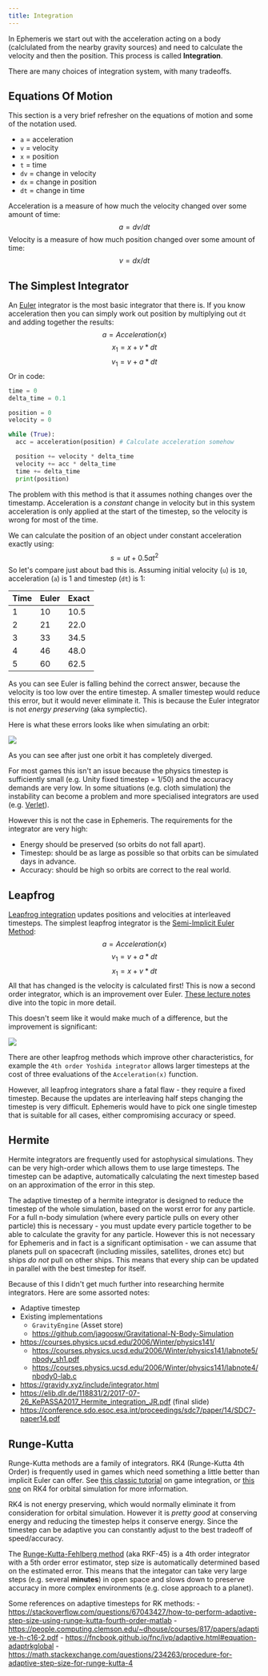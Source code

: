 ```yaml
---
title: Integration
---
```


In Ephemeris we start out with the acceleration acting on a body (calclulated from the nearby gravity sources) and need to calculate the velocity and then the position. This process is called **Integration**.

There are many choices of integration system, with many tradeoffs.

## Equations Of Motion

This section is a very brief refresher on the equations of motion and some of the notation used.

 - `a` = acceleration
 - `v` = velocity
 - `x` = position
 - `t` = time
 - `dv` = change in velocity
 - `dx` = change in position
 - `dt` = change in time

Acceleration is a measure of how much the velocity changed over some amount of time:
$$a = dv / dt$$
Velocity is a measure of how much position changed over some amount of time:
$$v=dx/dt$$
## The Simplest Integrator

An [Euler](https://en.wikipedia.org/wiki/Euler_method) integrator is the most basic integrator that there is. If you know acceleration then you can simply work out position by multiplying out `dt` and adding together the results:
$$a=Acceleration(x)$$
$$x_1=x+v*dt$$
$$v_1 = v + a * dt$$
Or in code:

```python
time = 0
delta_time = 0.1

position = 0
velocity = 0

while (True):
  acc = acceleration(position) # Calculate acceleration somehow

  position += velocity * delta_time
  velocity += acc * delta_time
  time += delta_time
  print(position)
```

The problem with this method is that it assumes nothing changes over the timestamp. Acceleration is a _constant_ change in velocity but in this system acceleration is only applied at the start of the timestep, so the velocity is wrong for most of the time.

We can calculate the position of an object under constant acceleration exactly using:
$$s=ut+0.5at^2$$
So let's compare just about bad this is. Assuming initial velocity (`u`) is `10`, acceleration (`a`) is 1 and timestep (`dt`) is 1:

| Time | Euler | Exact |
|------|-------|-------|
| 1 | 10 | 10.5 |
| 2 | 21 | 22.0 |
| 3 | 33 | 34.5 |
| 4 | 46 | 48.0 |
| 5 | 60 | 62.5 |

As you can see Euler is falling behind the correct answer, because the velocity is too low over the entire timestep. A smaller timestep would reduce this error, but it would never eliminate it. This is because the Euler integrator is not _energy preserving_ (aka symplectic).

Here is what these errors looks like when simulating an orbit:

![](Images/EulerIntegrator.jpg)

As you can see after just one orbit it has completely diverged.

For most games this isn't an issue because the physics timestep is sufficiently small (e.g. Unity fixed timestep = 1/50) and the accuracy demands are very low. In some situations (e.g. cloth simulation) the instability can become a problem and more specialised integrators are used (e.g. [Verlet](https://en.wikipedia.org/wiki/Verlet_integration)).

However this is not the case in Ephemeris. The requirements for the integrator are very high:
 - Energy should be preserved (so orbits do not fall apart).
 - Timestep: should be as large as possible so that orbits can be simulated days in advance.
 - Accuracy: should be high so orbits are correct to the real world.

## Leapfrog
[Leapfrog integration](https://en.wikipedia.org/wiki/Leapfrog_integration) updates positions and velocities at interleaved timesteps. The simplest leapfrog integrator is the [Semi-Implicit Euler Method](https://en.wikipedia.org/wiki/Semi-implicit_Euler_method):
$$a=Acceleration(x)$$
$$v_1=v+a*dt$$
$$x_1=x+v*dt$$
All that has changed is the velocity is calculated first! This is now a second order integrator, which is an improvement over Euler. [These lecture notes](https://young.physics.ucsc.edu/115/leapfrog.pdf) dive into the topic in more detail.

This doesn't seem like it would make much of a difference, but the improvement is significant:

![](Images/SemiImplicitEulerIntegrator.jpg)

There are other leapfrog methods which improve other characteristics, for example the `4th order Yoshida integrator` allows larger timesteps at the cost of three evaluations of the `Acceleration(x)` function.

However, all leapfrog integrators share a fatal flaw - they require a fixed timestep. Because the updates are interleaving half steps changing the timestep is very difficult. Ephemeris would have to pick one single timestep that is suitable for all cases, either compromising accuracy or speed.

## Hermite
Hermite integrators are frequently used for astophysical simulations. They can be very high-order which allows them to use large timesteps. The timestep can be adaptive, automatically calculating the next timestep based on an approximation of the error in this step.

The adaptive timestep of a hermite integrator is designed to reduce the timestep of the whole simulation, based on the worst error for any particle. For a full n-body simulation (where every particle pulls on every other particle) this is necessary - you must update every particle together to be able to calculate the gravity for any particle. However this is not necessary for Ephemeris and in fact is a significant optimisation - we can assume that planets pull on spacecraft (including missiles, satellites, drones etc) but ships _do not_ pull on other ships. This means that every ship can be updated in parallel with the best timestep for itself.

Because of this I didn't get much further into researching hermite integrators. Here are some assorted notes:
 - Adaptive timestep
 - Existing implementations
	 - `GravityEngine` (Asset store)
	 - https://github.com/jagoosw/Gravitational-N-Body-Simulation
 - https://courses.physics.ucsd.edu/2006/Winter/physics141/
	 - https://courses.physics.ucsd.edu/2006/Winter/physics141/labnote5/nbody_sh1.pdf
	 - https://courses.physics.ucsd.edu/2006/Winter/physics141/labnote4/nbody0-lab.c
 - https://gravidy.xyz/include/integrator.html
 - https://elib.dlr.de/118831/2/2017-07-26_KePASSA2017_Hermite_integration_JR.pdf (final slide)
 - https://conference.sdo.esoc.esa.int/proceedings/sdc7/paper/14/SDC7-paper14.pdf

## Runge-Kutta
Runge-Kutta methods are a family of integrators. RK4 (Runge-Kutta 4th Order) is frequently used in games which need something a little better than implicit Euler can offer. See [this classic tutorial](https://gafferongames.com/post/integration_basics/) on game integration, or [this one](https://prappleizer.github.io/Tutorials/RK4/RK4_Tutorial.html) on RK4 for orbital simulation for more information.

RK4 is not energy preserving, which would normally eliminate it from consideration for orbital simulation. However it is _pretty good_ at conserving energy and reducing the timestep helps it conserve energy. Since the timestep can be adaptive you can constantly adjust to the best tradeoff of speed/accuracy.

The [Runge-Kutta-Fehlberg method](https://en.wikipedia.org/wiki/Runge%E2%80%93Kutta%E2%80%93Fehlberg_method) (aka RKF-45) is a 4th order integrator with a 5th order error estimator, step size is automatically determined based on the estimated error. This means that the integator can take very large steps (e.g. several **minutes**) in open space and slows down to preserve accuracy in more complex environments (e.g. close approach to a planet).

Some references on adaptive timesteps for RK methods:
	 - https://stackoverflow.com/questions/67043427/how-to-perform-adaptive-step-size-using-runge-kutta-fourth-order-matlab
	 - https://people.computing.clemson.edu/~dhouse/courses/817/papers/adaptive-h-c16-2.pdf
	 - https://fncbook.github.io/fnc/ivp/adaptive.html#equation-adaptrkglobal
	 - https://math.stackexchange.com/questions/234263/procedure-for-adaptive-step-size-for-runge-kutta-4